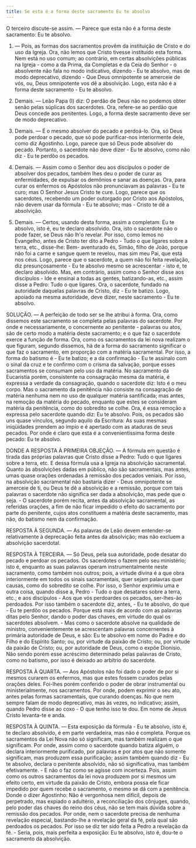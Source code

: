 ```yaml
---
title: Se esta é a forma deste sacramento Eu te absolvo
---
```


O terceiro discute-se assim. — Parece que esta não é a forma deste sacramento: Eu te absolvo.  

1. — Pois, as formas dos sacramentos provêm da instituição de Cristo e do uso da Igreja. Ora, não lemos que Cristo tivesse instituído esta forma. Nem está no uso comum; ao contrário, em certas absolvições públicas na Igreja - como a da Prima, da Completas e da Ceia do Senhor - o absolvente não fala no modo indicativo, dizendo - Eu te absolvo, mas de modo deprecativo, dizendo - Que Deus omnipotente se amerceie de vós, ou, Deus omnipotente vos dê a absolvição. Logo, esta não é a forma deste sacramento - Eu te absolvo.  

2. Demais. — Leão Papa (I) diz: O perdão de Deus não no podemos obter senão pelas súplicas dos sacerdotes. Ora, refere-se ao perdão que Deus concede aos penitentes. Logo, a forma deste sacramento deve ser de modo deprecativo.  

3. Demais. — É o mesmo absolver do pecado e perdoá-lo. Ora, só Deus pode perdoar o pecado, que só pode purificar-nos interiormente dele, como diz Agostinho. Logo, parece que só Deus pode absolver do pecado. Portanto, o sacerdote não deve dizer - Eu te absolvo, como não diz - Eu te perdôo os pecados.  

4. Demais. — Assim como o Senhor deu aos discípulos o poder de absolver dos pecados, também lhes deu o poder de curar as enfermidades, de expulsar os demônios e sanar as doenças. Ora, para curar os enfermos os Apóstolos não pronunciavam as palavras - Eu te curo; mas O Senhor Jesus Cristo te cure. Logo, parece que os sacerdotes, recebendo um poder outorgado por Cristo aos Apóstolos, não devem usar da fórmula - Eu te absolvo; mas - Cristo te dê a absolvição.  

5. Demais. — Certos, usando desta forma, assim a completam: Eu te absolvo, isto é, eu te declaro absolvido. Ora, isto o sacerdote não o pode fazer, se Deus não lh'o revelar. Por isso, como lemos no Evangelho, antes de Cristo ter dito a Pedro - Tudo o que ligares sobre a terra, etc., disse-lhe: Bem- aventurado és, Simão, filho de João, porque não foi a carne e sangue quem te revelou, mas sim meu Pai, que está nos céus. Logo, parece que o sacerdote, a quem não foi feita revelação, diz presunçosamente - Eu te absolvo mesmo se acrescentar - isto é, te declaro absolvido.  Mas, em contrário, assim como o Senhor disse aos discípulos - Ide e ensinai a todas as gentes, batizando-as, etc., assim disse a Pedro: Tudo o que ligares. Ora, o sacerdote, fundado na autoridade daquelas palavras de Cristo, diz - Eu te batizo. Logo, apoiado na mesma autoridade, deve dizer, neste sacramento - Eu te absolvo.  

SOLUÇÃO. — A perfeição de todo ser se lhe atribui à forma. Ora, como dissemos este sacramento se completa pelas palavras do sacerdote. Por onde e necessariamente, o concernente ao penitente - palavras ou atos, são de certo modo a matéria deste sacramento; e o que faz o sacerdote exerce a função de forma. Ora, como os sacramentos da lei nova realizam o que figuram, segundo dissemos, há de a forma do sacramento significar o que faz o sacramento, em proporção com a matéria sacramental. Por isso, a forma do batismo é - Eu te batizo; e a da confirmação - Eu te assinalo com o sinal da cruz e te confirmo com o crisma da salvação, porque esses sacramentos se consumam pelo uso da matéria. No sacramento da Eucaristia porém, consistente na consagração mesma da matéria, é expressa a verdade da consagração, quando o sacerdote diz: Isto é o meu corpo. Mas o sacramento da penitência não consiste na consagração de matéria nenhuma nem no uso de qualquer matéria santificada; mas antes, na remoção da matéria do pecado, enquanto que estes se consideram matéria da penitência, como do sobredito se colhe. Ora, é essa remoção a expressa pelo sacerdote quando diz: Eu te absolvo. Pois, os pecados são uns quase vínculos, segundo aquilo da Escritura: As suas mesmas iniqüidades prendem ao ímpio e é apertado com as ataduras de seus pecados. Por onde é claro que esta é a convenientissima forma deste pecado: Eu te absolvo.  

DONDE A RESPOSTA À PRIMEIRA OBJEÇÃO. — A fórmula em questão é tirada das próprias palavras que Cristo disse a Pedro: Tudo o que ligares sobre a terra, etc. E dessa fórmula usa a Igreja na absolvição sacramental. Quanto às absolvições dadas em público, não são sacramentais, mas antes, umas quase orações ordenadas à remissão dos pecados veniais. Por isso, na absolvição sacramental não bastaria dizer - Deus omnipotente se amerceie de ti, ou Deus te dê a absolvição e a remissão, porque com tais palavras o sacerdote não significa ser dada a absolvição, mas pede que o seja. - O sacerdote porém recita, antes da absolvição sacramental, as referidas orações, a fim de não ficar impedido o efeito do sacramento por parte do penitente, cujos atos constituem a matéria deste sacramento, mas não, do batismo nem da confirmação.  

RESPOSTA À SEGUNDA. — As palavras de Leão devem entender-se relativamente à deprecação feita antes da absolvição; mas não excluem a absolvição sacerdotal.  

RESPOSTA À TERCEIRA. — Só Deus, pela sua autoridade, pode desatar do pecado e perdoar os pecados. Os sacerdotes o fazem pelo seu ministério; isto é, enquanto as suas palavras operam instrumentalmente neste sacramento, como também nos outros; pois, a virtude divina é a que obra interiormente em todos os sinais sacramentais, quer sejam palavras quer causas, como do sobredito se colhe. Por isso, o Senhor exprimiu uma e outra coisa, quando disse a, Pedro - Tudo o que desatares sobre a terra, etc.; e aos discípulos - Aos que vós perdoardes os pecados, ser-lhes-ão perdoados. Por isso também o sacerdote diz, antes, - Eu te absolvo, do que - Eu te perdôo os pecados. Porque está mais de acordo com as palavras ditas pelo Senhor, dando o poder das chaves, em virtude do qual os sacerdotes absolvem. - Mas como o sacerdote absolve na qualidade de ministro, convenientemente se acrescentam palavras concernentes à primária autoridade de Deus, e são: Eu te absolvo em nome do Padre e do Filho e do Espírito Santo; ou, por virtude da paixão de Cristo; ou, por virtude da paixão de Cristo; ou, por autoridade de Deus, como o expõe Dionísio. Não sendo porém esse acréscimo determinado pelas palavras de Cristo, como no batismo, por isso é deixado ao arbítrio do sacerdote.  

RESPOSTA À QUARTA. — Aos Apóstolos não foi dado o poder de por si mesmos curarem os enfermos, mas que estes fossem curados pelas orações deles. Foi-lhes porém conferido o poder de obrar instrumental ou ministerialmente, nos sacramentos. Por onde, podem exprimir o seu ato, antes pelas formas sacramentais, que curando doenças. No que nem sempre falam de modo deprecativo, mas às vezes, no indicativo; assim, quando Pedro disse ao coxo - O que tenho isso te dou. Em nome de Jesus Cristo levanta-te e anda.  

RESPOSTA À QUINTA. — Esta exposição da fórmula - Eu te absolvo, isto é, te declaro absolvido, é em parte verdadeira, mas não é completa. Porque os sacramentos da Lei Nova não só significam, mas também realizam o que significam. Por onde, assim como o sacerdote quando batiza alguém, o declara interiormente purificado, por palavras e por atos que não somente significam, mas produzem essa purificação; assim também quando diz - Eu te absolvo, declara o penitente absolvido, não só significativa, mas também efetivamente. - E não o faz como se agisse com incerteza. Pois, assim como os outros sacramentos da lei nova produzem por si mesmos um efeito certo, em virtude da paixão de Cristo, embora possa ele ficar impedido por quem recebe o sacramento, o mesmo se dá com a penitência. Donde o dizer Agostinho: Não é vergonhosa nem difícil, depois de perpetrado, mas expiado o adultério, a reconciliação dos cônjuges, quando, pelo poder das chaves do reino dos céus, não se tem mais dúvida sobre a remissão dos pecados. Por onde, nem o sacerdote precisa de nenhuma revelação especial, bastando-lhe a revelação geral da fé, pela qual são perdoados os pecados. Por isso se diz ter sido feita a Pedro a revelação da fé. - Seria, pois, mais perfeita a exposição: Eu te absolvo, isto é, dou-te o sacramento da absolvição.